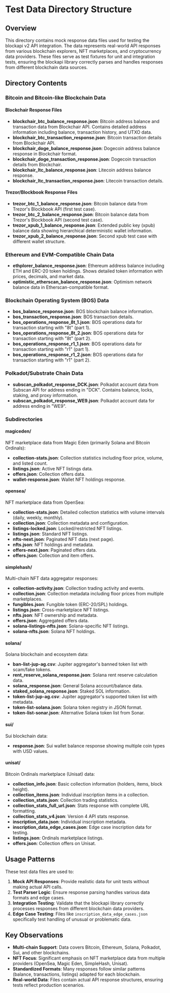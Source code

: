 # Test Data Directory Structure

## Overview
This directory contains mock response data files used for testing the blockapi v2 API integration. The data represents real-world API responses from various blockchain explorers, NFT marketplaces, and cryptocurrency data providers. These files serve as test fixtures for unit and integration tests, ensuring the blockapi library correctly parses and handles responses from different blockchain data sources.

## Directory Contents

### Bitcoin and Bitcoin-like Blockchain Data

#### Blockchair Response Files
- **blockchair_btc_balance_response.json**: Bitcoin address balance and transaction data from Blockchair API. Contains detailed address information including balance, transaction history, and UTXO data.
- **blockchair_btc_transaction_response.json**: Bitcoin transaction details from Blockchair API.
- **blockchair_doge_balance_response.json**: Dogecoin address balance response in Blockchair format.
- **blockchair_doge_transaction_response.json**: Dogecoin transaction details from Blockchair.
- **blockchair_ltc_balance_response.json**: Litecoin address balance response.
- **blockchair_ltc_transaction_response.json**: Litecoin transaction details.

#### Trezor/Blockbook Response Files
- **trezor_btc_1_balance_response.json**: Bitcoin balance data from Trezor's Blockbook API (first test case).
- **trezor_btc_2_balance_response.json**: Bitcoin balance data from Trezor's Blockbook API (second test case).
- **trezor_xpub_1_balance_response.json**: Extended public key (xpub) balance data showing hierarchical deterministic wallet information.
- **trezor_xpub_2_balance_response.json**: Second xpub test case with different wallet structure.

### Ethereum and EVM-Compatible Chain Data

- **ethplorer_balance_response.json**: Ethereum address balance including ETH and ERC-20 token holdings. Shows detailed token information with prices, decimals, and market data.
- **optimistic_etherscan_balance_response.json**: Optimism network balance data in Etherscan-compatible format.

### Blockchain Operating System (BOS) Data

- **bos_balance_response.json**: BOS blockchain balance information.
- **bos_transaction_response.json**: BOS transaction details.
- **bos_operations_response_8t_1.json**: BOS operations data for transaction starting with "8t" (part 1).
- **bos_operations_response_8t_2.json**: BOS operations data for transaction starting with "8t" (part 2).
- **bos_operations_response_r1_1.json**: BOS operations data for transaction starting with "r1" (part 1).
- **bos_operations_response_r1_2.json**: BOS operations data for transaction starting with "r1" (part 2).

### Polkadot/Substrate Chain Data

- **subscan_polkadot_response_DCK.json**: Polkadot account data from Subscan API for address ending in "DCK". Contains balance, locks, staking, and proxy information.
- **subscan_polkadot_response_WE9.json**: Polkadot account data for address ending in "WE9".

### Subdirectories

#### magiceden/
NFT marketplace data from Magic Eden (primarily Solana and Bitcoin Ordinals):
- **collection-stats.json**: Collection statistics including floor price, volume, and listed count.
- **listings.json**: Active NFT listings data.
- **offers.json**: Collection offers data.
- **wallet-response.json**: Wallet NFT holdings response.

#### opensea/
NFT marketplace data from OpenSea:
- **collection-stats.json**: Detailed collection statistics with volume intervals (daily, weekly, monthly).
- **collection.json**: Collection metadata and configuration.
- **listings-locked.json**: Locked/restricted NFT listings.
- **listings.json**: Standard NFT listings.
- **nfts-next.json**: Paginated NFT data (next page).
- **nfts.json**: NFT holdings and metadata.
- **offers-next.json**: Paginated offers data.
- **offers.json**: Collection and item offers.

#### simplehash/
Multi-chain NFT data aggregator responses:
- **collection-activity.json**: Collection trading activity and events.
- **collection.json**: Collection metadata including floor prices from multiple marketplaces.
- **fungibles.json**: Fungible token (ERC-20/SPL) holdings.
- **listings.json**: Cross-marketplace NFT listings.
- **nfts.json**: NFT ownership and metadata.
- **offers.json**: Aggregated offers data.
- **solana-listings-nfts.json**: Solana-specific NFT listings.
- **solana-nfts.json**: Solana NFT holdings.

#### solana/
Solana blockchain and ecosystem data:
- **ban-list-jup-ag.csv**: Jupiter aggregator's banned token list with scam/fake tokens.
- **rent_reserve_solana_response.json**: Solana rent reserve calculation data.
- **solana_response.json**: General Solana account/balance data.
- **staked_solana_response.json**: Staked SOL information.
- **token-list-jup-ag.csv**: Jupiter aggregator's supported token list with metadata.
- **token-list-solana.json**: Solana token registry in JSON format.
- **token-list-sonar.json**: Alternative Solana token list from Sonar.

#### sui/
Sui blockchain data:
- **response.json**: Sui wallet balance response showing multiple coin types with USD values.

#### unisat/
Bitcoin Ordinals marketplace (Unisat) data:
- **collection_info.json**: Basic collection information (holders, items, block height).
- **collection_items.json**: Individual inscription items in a collection.
- **collection_stats.json**: Collection trading statistics.
- **collection_stats_full_url.json**: Stats response with complete URL formatting.
- **collection_stats_v4.json**: Version 4 API stats response.
- **inscription_data.json**: Individual inscription metadata.
- **inscription_data_edge_cases.json**: Edge case inscription data for testing.
- **listings.json**: Ordinals marketplace listings.
- **offers.json**: Collection offers on Unisat.

## Usage Patterns

These test data files are used to:
1. **Mock API Responses**: Provide realistic data for unit tests without making actual API calls.
2. **Test Parser Logic**: Ensure response parsing handles various data formats and edge cases.
3. **Integration Testing**: Validate that the blockapi library correctly processes responses from different blockchain data providers.
4. **Edge Case Testing**: Files like `inscription_data_edge_cases.json` specifically test handling of unusual or problematic data.

## Key Observations

- **Multi-chain Support**: Data covers Bitcoin, Ethereum, Solana, Polkadot, Sui, and other blockchains.
- **NFT Focus**: Significant emphasis on NFT marketplace data from multiple providers (OpenSea, Magic Eden, SimpleHash, Unisat).
- **Standardized Formats**: Many responses follow similar patterns (balance, transactions, listings) adapted for each blockchain.
- **Real-world Data**: Files contain actual API response structures, ensuring tests reflect production scenarios.